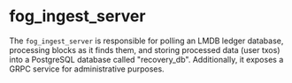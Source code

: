 fog_ingest_server
=============

The `fog_ingest_server` is responsible for polling an LMDB ledger database, processing blocks as it finds them, and storing processed data (user txos) into a PostgreSQL database called "recovery_db". Additionally, it exposes a GRPC service for administrative purposes.